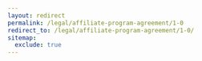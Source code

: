 ```yaml
---
layout: redirect
permalink: /legal/affiliate-program-agreement/1-0
redirect_to: /legal/affiliate-program-agreement/1-0/
sitemap:
  exclude: true
---
```

